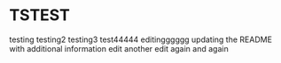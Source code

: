 # TSTEST
testing
testing2
testing3
test44444
editingggggg
updating the README with additional information
edit
another edit
again
and again

